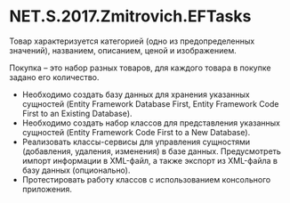 # NET.S.2017.Zmitrovich.EFTasks
Товар характеризуется категорией (одно из предопределенных значений), названием, описанием, ценой и изображением. 

Покупка – это набор разных товаров, для каждого товара в покупке задано его количество.

- Необходимо создать базу данных для хранения указанных сущностей (Entity Framework Database First, Entity Framework Code First to an Existing Database). 
- Необходимо создать набор классов для представления указанных сущностей (Entity Framework Code First to a New Database). 
- Реализовать классы-сервисы для управления сущностями (добавления, удаления, изменения) в базе данных. Предусмотреть импорт информации в XML-файл, а также экспорт из XML-файла в базу данных (опционально).
- Протестировать работу классов с использованием консольного приложения.
